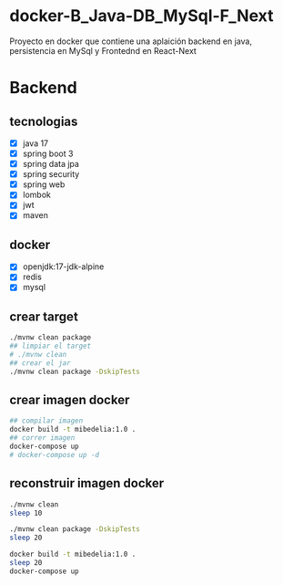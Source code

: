 # docker-B_Java-DB_MySql-F_Next
Proyecto en docker que contiene una aplaición backend en java, persistencia en MySql y Frontednd en React-Next


# Backend
## tecnologias
- [x] java 17
- [x] spring boot 3
- [x] spring data jpa
- [x] spring security
- [x] spring web
- [x] lombok
- [x] jwt
- [x] maven

## docker
- [x] openjdk:17-jdk-alpine
- [x] redis
- [x] mysql

## crear target
```bash
./mvnw clean package
## limpiar el target
# ./mvnw clean
## crear el jar
./mvnw clean package -DskipTests
```

## crear imagen docker
```bash
## compilar imagen
docker build -t mibedelia:1.0 .
## correr imagen
docker-compose up
# docker-compose up -d
```

## reconstruir imagen docker
```bash
./mvnw clean
sleep 10

./mvnw clean package -DskipTests
sleep 20

docker build -t mibedelia:1.0 .
sleep 20
docker-compose up
```
